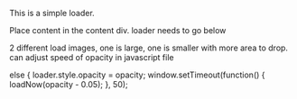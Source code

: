 This is a simple loader.

Place content in the content div.
loader needs to go below <head>
  
  2 different load images, one is large, one is smaller with more area to drop.
  can adjust speed of opacity in javascript file
  
  else {
        loader.style.opacity = opacity;
        window.setTimeout(function() {
            loadNow(opacity - 0.05);
        }, 50);
